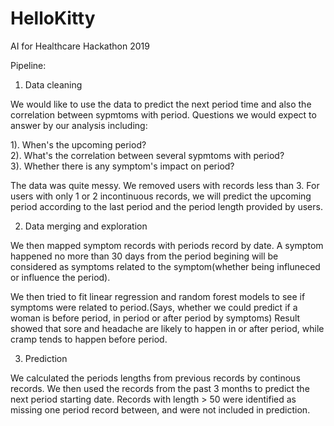 # HelloKitty
AI for Healthcare Hackathon 2019

Pipeline:

1. Data cleaning   

We would like to use the data to predict the next period time and also the correlation between sypmtoms with period. Questions we would expect to answer by our analysis including:

1). When's the upcoming period?   
2). What's the correlation between several sypmtoms with period?   
3). Whether there is any symptom's impact on period?   

The data was quite messy. We removed users with records less than 3. For users with only 1 or 2 incontinuous records, we will predict the upcoming period according to the last period and the period length provided by users. 


2. Data merging and exploration   

We then mapped symptom records with periods record by date. A symptom happened no more than 30 days from the period begining will be considered as symptoms related to the symptom(whether being influneced or influence the period).

We then tried to fit linear regression and random forest models to see if symptoms were related to period.(Says, whether we could predict if a woman is before period, in period or after period by symptoms)
Result showed that sore and headache are likely to happen in or after period, while cramp tends to happen before period.

3. Prediction 

We calculated the periods lengths from previous records by continous records. We then used the records from the past 3 months to predict the next period starting date. Records with length > 50 were identified as missing one period record between, and were not included in prediction.
